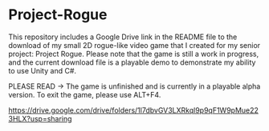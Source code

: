 # Project-Rogue
This repository includes a Google Drive link in the README file to the download of my small 2D rogue-like video game that I created for my senior project: Project Rogue. Please note that the game is still a work in progress, and the current download file is a playable demo to demonstrate my ability to use Unity and C#.

PLEASE READ -> The game is unfinished and is currently in a playable alpha version. To exit the game, please use ALT+F4. 

https://drive.google.com/drive/folders/1l7dbvGV3LXRkql9p9qF1W9pMue223HLX?usp=sharing
